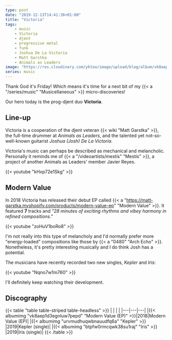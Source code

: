 ```yaml
---
type: post
date: "2019-12-13T14:41:36+01:00"
title: "Victoria"
tags:
    - music
    - Victoria
    - djent
    - progressive metal
    - funk
    - Joshua De La Victoria
    - Matt Garstka
    - Animals as Leaders
image: "https://res.cloudinary.com/yktoo/image/upload/blog/album/vk8aep1d3egnluw7pepd.jpg"
series: music
---
```


Thank God it's Friday! Which means it's time for a next bit of my {{< a "/series/music" "Musicellaneous" >}} micro-discoveries!

Our hero today is the prog-djent duo **Victoria**.

<!--more-->

## Line-up

Victoria is a cooperation of the djent veteran {{< wiki "Matt Garstka" >}}, the full-time drummer at *Animals as Leaders*, and the talented yet not-so-well-known guitarist *Joshua (Josh) De La Victoria*.

Victoria's music can perhaps be described as mechanical and melancholic. Personally it reminds me of {{< a "/videoartists/mestís" "Mestís" >}}, a project of another Animals as Leaders' member Javier Reyes.

{{< youtube "kHxp72e1Skg" >}}

## Modern Value

In 2018 Victoria has released their debut EP called {{< a "https://matt-garstka.myshopify.com/products/modern-value-ep" "Modern Value" >}}. It featured **7** tracks and *"28 minutes of exciting rhythms and vibey harmony in refined compositions."*

{{< youtube "zoHuV1boRo8" >}}

I'm not really into this type of melancholy and I'd normally prefer more "energy-loaded" compositions like those by {{< a "0480" "Arch Echo" >}}. Nonetheless, it's pretty interesting musically and I do think Josh has a potential.

The musicians have recently recorded two new singles, *Kepler* and *Iris*:

{{< youtube "Nqno7w1m760" >}}

I'll definitely keep watching their development.

## Discography

{{< table "table table-striped table-headless" >}}
|   |   |   |
|---|---|---|
|{{< albumimg "vk8aep1d3egnluw7pepd" "Modern Value (EP)" >}}|2018|Modern Value (EP)|
|{{< albumimg "urvmudhuqwbnauudfq6a" "Kepler" >}}           |2019|Kepler (single)|
|{{< albumimg "btpfw0rmcqwk38su1raj" "Iris" >}}             |2019|Iris (single)|
{{< /table >}}
